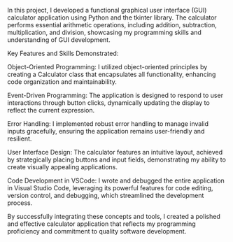 In this project, I developed a functional graphical user interface (GUI) calculator application using Python and the tkinter library. The calculator performs essential arithmetic operations, including addition, subtraction, multiplication, and division, showcasing my programming skills and understanding of GUI development.

Key Features and Skills Demonstrated:

Object-Oriented Programming: I utilized object-oriented principles by creating a Calculator class that encapsulates all functionality, enhancing code organization and maintainability.

Event-Driven Programming: The application is designed to respond to user interactions through button clicks, dynamically updating the display to reflect the current expression.

Error Handling: I implemented robust error handling to manage invalid inputs gracefully, ensuring the application remains user-friendly and resilient.

User Interface Design: The calculator features an intuitive layout, achieved by strategically placing buttons and input fields, demonstrating my ability to create visually appealing applications.

Code Development in VSCode: I wrote and debugged the entire application in Visual Studio Code, leveraging its powerful features for code editing, version control, and debugging, which streamlined the development process.

By successfully integrating these concepts and tools, I created a polished and effective calculator application that reflects my programming proficiency and commitment to quality software development.

